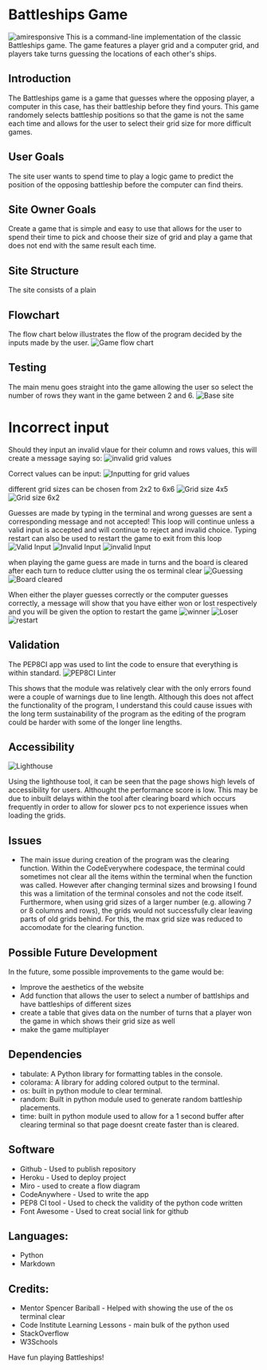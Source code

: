 # Battleships Game
![amiresponsive](img/amiresponsive.jpg)
This is a command-line implementation of the classic Battleships game. The game features a player grid and a computer grid, and players take turns guessing the locations of each other's ships.

## Introduction
The Battleships game is a game that guesses where the opposing player, a computer in this case, has their battleship before they find yours. This game randomely selects battleship positions so that the game is not the same each time and allows for the user to select their grid size for more difficult games.

## User Goals
The site user wants to spend time to play a logic game to predict the position of the opposing battleship before the computer can find theirs.

## Site Owner Goals
Create a game that is simple and easy to use that allows for the user to spend their time to pick and choose their size of grid and play a game that does not end with the same result each time.

## Site Structure
The site consists of a plain

## Flowchart
The flow chart below illustrates the flow of the program decided by the inputs made by the user.
![Game flow chart](img/Flowchart.jpg)

## Testing
The main menu goes straight into the game allowing the user so select the number of rows they want in the game between 2 and 6.
![Base site](img/base.jpg)

# Incorrect input
Should they input an invalid vlaue for their column and rows values, this will create a message saying so:
![invalid grid values](img/gridError.jpg)

Correct values can be input:
![Inputting for grid values](img/gridInput.jpg)

different grid sizes can be chosen from 2x2 to 6x6
![Grid size 4x5](img/4x5grid.jpg)
![Grid size 6x2](img/6x2grid.jpg)

Guesses are made by typing in the terminal and wrong guesses are sent a corresponding message and not accepted!
This loop will continue unless a valid input is accepted and will continue to reject and invalid choice. Typing restart can also be used to restart the game to exit from this loop
![Valid Input](img/b2Input.jpg)
![Invalid Input](img/invalidInput.jpg)
![invalid Input](img/2x3invalid.jpg)

when playing the game guess are made in turns and the board is cleared after each turn to reduce clutter using the os terminal clear
![Guessing](img/e3Guess.jpg)
![Board cleared](img/clear.jpg)

When either the player guesses correctly or the computer guesses correctly, a message will show that you have either won or lost respectively and you will be given the option to restart the game
![winner](img/win.jpg)
![Loser](img/lose.jpg)
![restart](img/restart.jpg)

## Validation
The PEP8CI app was used to lint the code to ensure that everything is within standard. 
![PEP8CI Linter](img/pep8.jpg)

This shows that the module was relatively clear with the only errors found were a couple of warnings due to line length. Although this does not affect the functionality of the program, I understand this could cause issues with the long term sustainability of the program as the editing of the program could be harder with some of the longer line lengths.

## Accessibility
![Lighthouse](img/lighthouse.jpg)

Using the lighthouse tool, it can be seen that the page shows high levels of accessibility for users. Althought the performance score is low. This may be due to inbuilt delays within the tool after clearing board which occurs frequently in order to allow for slower pcs to not experience issues when loading the grids.

## Issues
- The main issue during creation of the program was the clearing function. Within the CodeEverywhere codespace, the terminal could sometimes not clear all the items within the terminal when the function was called. However after changing terminal sizes and browsing I found this was a limitation of the terminal consoles and not the code itself. Furthermore, when using grid sizes of a larger number (e.g. allowing 7 or 8 columns and rows), the grids would not successfully clear leaving parts of old grids behind. For this, the max grid size was reduced to accomodate for the clearing function.

## Possible Future Development
In the future, some possible improvements to the game would be:
- Improve the aesthetics of the website
- Add function that allows the user to select a number of battlships and have battleships of different sizes
- create a table that gives data on the number of turns that a player won the game in which shows their grid size as well
- make the game multiplayer

## Dependencies

- tabulate: A Python library for formatting tables in the console.
- colorama: A library for adding colored output to the terminal.
- os: built in python module to clear terminal.
- random: Built in python module used to generate random battleship placements.
- time: built in python module used to allow for a 1 second buffer after clearing terminal so that page doesnt create faster than is cleared.

## Software
- Github - Used to publish repository
- Heroku - Used to deploy project
- Miro - used to create a flow diagram
- CodeAnywhere - Used to write the app
- PEP8 CI tool - Used to check the validity of the python code written
- Font Awesome - Used to creat social link for github

## Languages:

- Python
- Markdown

## Credits:
- Mentor Spencer Bariball - Helped with showing the use of the os terminal clear
- Code Institute Learning Lessons - main bulk of the python used
- StackOverflow
- W3Schools

Have fun playing Battleships!
